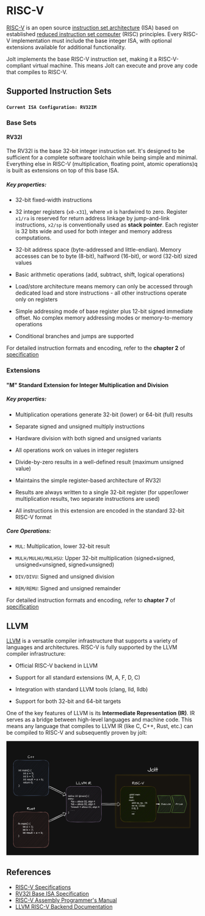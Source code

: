 # RISC-V

[RISC-V](https://en.wikipedia.org/wiki/RISC-V) is an open source [instruction set architecture](https://en.wikipedia.org/wiki/Instruction_set_architecture) (ISA) based on established [reduced instruction set computer](https://en.wikipedia.org/wiki/Reduced_instruction_set_computer) (RISC) principles. Every RISC-V implementation must include the base integer ISA, with optional extensions available for additional functionality.

Jolt implements the base RISC-V instruction set, making it a RISC-V-compliant virtual machine. This means Jolt can execute and prove any code that compiles to RISC-V.

## Supported Instruction Sets
#### **`Current ISA Configuration: RV32IM`**

### Base Sets
#### __RV32I__
The RV32I is the base 32-bit integer instruction set. It's designed to be sufficient for a complete software toolchain while being simple and minimal. Everything else in RISC-V (multiplication, floating point, atomic operations)q is built as extensions on top of this base ISA.
##### Key properties:
- 32-bit fixed-width instructions

- 32 integer registers (`x0-x31`), where `x0` is hardwired to zero. Register `x1/ra` is reserved for return address linkage by jump-and-link instructions, `x2/sp` is conventionally used as __stack pointer__. Each register is 32 bits wide and used for both integer and memory address computations.

- 32-bit address space (byte-addressed and little-endian). Memory accesses can be to byte (8-bit), halfword (16-bit), or word (32-bit) sized values

- Basic arithmetic operations (add, subtract, shift, logical operations)

- Load/store architecture means memory can only be accessed through dedicated load and store instructions - all other instructions operate only on registers

- Simple addressing mode of base register plus 12-bit signed immediate offset. No complex memory addressing modes or memory-to-memory operations

- Conditional branches and jumps are supported

For detailed instruction formats and encoding, refer to the __chapter 2__ of [specification](https://riscv.org/wp-content/uploads/2019/12/riscv-spec-20191213.pdf)

### Extensions
#### __"M" Standard Extension for Integer Multiplication and Division__

##### Key properties:

- Multiplication operations generate 32-bit (lower) or 64-bit (full) results

- Separate signed and unsigned multiply instructions

- Hardware division with both signed and unsigned variants

- All operations work on values in integer registers

- Divide-by-zero results in a well-defined result (maximum unsigned value)

- Maintains the simple register-based architecture of RV32I

- Results are always written to a single 32-bit register (for upper/lower multiplication results, two separate instructions are used)

- All instructions in this extension are encoded in the standard 32-bit RISC-V format

##### Core Operations:

- `MUL`: Multiplication, lower 32-bit result

- `MULH/MULHU/MULHSU`: Upper 32-bit multiplication (signed×signed, unsigned×unsigned, signed×unsigned)

- `DIV/DIVU`: Signed and unsigned division

- `REM/REMU`: Signed and unsigned remainder


For detailed instruction formats and encoding, refer to __chapter 7__ of [specification](https://riscv.org/wp-content/uploads/2019/12/riscv-spec-20191213.pdf)


## LLVM
[LLVM](https://llvm.org/) is a versatile compiler infrastructure that supports a variety of languages and architectures. RISC-V is fully supported by the LLVM compiler infrastructure:
- Official RISC-V backend in LLVM

- Support for all standard extensions (M, A, F, D, C)

- Integration with standard LLVM tools (clang, lld, lldb)

- Support for both 32-bit and 64-bit targets

One of the key features of LLVM is its __Intermediate Representation (IR)__. IR serves as a bridge between high-level languages and machine code.
This means any language that compiles to LLVM IR (like C, C++, Rust, etc.) can be compiled to RISC-V and subsequently proven by jolt:

![Compilation to RISC-V target](../imgs/compilation_to_riscv.png)

## References
- [RISC-V Specifications](https://riscv.org/technical/specifications/)
- [RV32I Base ISA Specification](https://github.com/riscv/riscv-isa-manual/releases/download/Ratified-IMAFDQC/riscv-spec-20191213.pdf)
- [RISC-V Assembly Programmer's Manual](https://github.com/riscv-non-isa/riscv-asm-manual/blob/main/src/asm-manual.adoc)
- [LLVM RISC-V Backend Documentation](https://llvm.org/docs/RISCVUsage.html)
